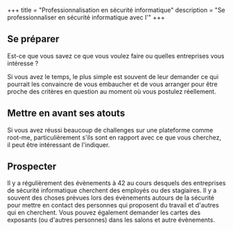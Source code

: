 +++
title = "Professionnalisation en sécurité informatique"
description = "Se professionnaliser en sécurité informatique avec l'"
+++

## Se préparer

Est-ce que vous savez ce que vous voulez faire ou quelles entreprises vous intéresse ?

Si vous avez le temps, le plus simple est souvent de leur demander ce qui pourrait les convaincre de vous embaucher et de vous arranger pour être proche des critères en question au moment où vous postulez réellement.

## Mettre en avant ses atouts

Si vous avez réussi beaucoup de challenges sur une plateforme comme root-me, particulièrement s'ils sont en rapport avec ce que vous cherchez, il peut être intéressant de l'indiquer.

## Prospecter

Il y a régulièrement des évènements à 42 au cours desquels des entreprises de sécurité informatique cherchent des employés ou des stagiaires.
Il y a souvent des choses prévues lors des évènements autours de la sécurité pour mettre en contact des personnes qui proposent du travail et d'autres qui en cherchent. Vous pouvez également demander les cartes des exposants (ou d'autres personnes) dans les salons et autre évènements.
